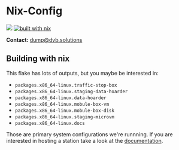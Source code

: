 # Nix-Config

![](https://img.shields.io/endpoint?url=https%3A%2F%2Fhydra.hq.c3d2.de%2Fjob%2Fdvb-dump%2Fnix-config%2Fdata-hoarder.x86_64-linux%2Fshield)
[![built with nix](https://builtwithnix.org/badge.svg)](https://builtwithnix.org)

**Contact:** <dump@dvb.solutions>

## Building with nix

This flake has lots of outputs, but you maybe be interested in:

- `packages.x86_64-linux.traffic-stop-box`
- `packages.x86_64-linux.staging-data-hoarder`
- `packages.x86_64-linux.data-hoarder`
- `packages.x86_64-linux.mobule-box-vm`
- `packages.x86_64-linux.mobule-box-disk`
- `packages.x86_64-linux.staging-microvm`
- `packages.x86_64-linux.docs`

Those are primary system configurations we're runnning. If you are interested in hosting a station
take a look at the [documentation](https://docs.dvb.solutions).

